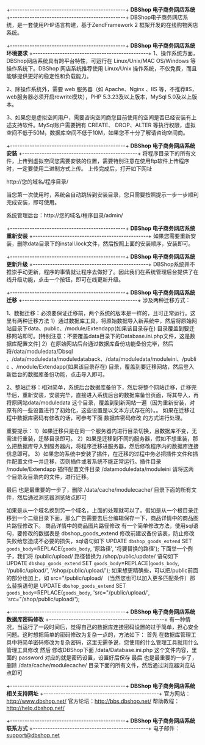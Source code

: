 +-----------------------------------------------+
  **DBShop 电子商务网店系统**
+-----------------------------------------------+
DBShop电子商务网店系统，是一套使用PHP语言构建，基于ZendFramework 2 框架开发的在线购物网店系统。


+-----------------------------------------------+
  **DBShop 电子商务网店系统环境要求**
+-----------------------------------------------+
1、操作系统方面，DBShop网店系统具有跨平台特性，可运行在 Linux/Unix/MAC OS/Windows 等操作系统下。DBShop
网店系统推荐使用 Linux/Unix 操作系统，不仅免费，而且能够提供更好的稳定性和负载能力。

2、除操作系统外，需要 web 服务器（如 Apache、Nginx 、IIS 等，不推荐IIS，web服务器必须开启rewrite模块），PHP 5.3.23及以上版本，MySql 5.0及以上版本。

3、如果您是虚拟空间用户，需要咨询空间商您目前使用的空间是否已经安装有上述支持软件。MySql账户需要拥有 CREATE、
DROP、ALTER 等执行权限，虚拟空间不低于50M，数据库空间不低于10M，如果您不十分了解请咨询空间商。


+-----------------------------------------------+
  **DBShop 电子商务网店系统安装**
+-----------------------------------------------+
将程序目录下的所有文件，上传到虚拟空间您需要安装的位置，需要特别注意在使用ftp软件上传程序时，一定要使用二进制方式上传。
上传完成后，打开如下网址

http://您的域名/程序目录/

当您第一次使用时，系统会自动跳转到安装目录，您只需要按照提示一步一步顺利完成安装，即可使用。

系统管理后台：http://您的域名/程序目录/admin/


+-----------------------------------------------+
  **DBShop 电子商务网店系统重新安装**
+-----------------------------------------------+
如果您需要重新安装，删除data目录下的install.lock文件，然后按照上面的安装顺序，安装即可。


+-----------------------------------------------+
  **DBShop 电子商务网店系统更新升级**
+-----------------------------------------------+
DBShop系统并不推崇手动更新，程序的事情就让程序去做好了。因此我们在系统管理后台提供了在线升级功能，点击一个按钮，即可在线更新升级。


+-----------------------------------------------+
  **DBShop 电子商务网店系统迁移**
+-----------------------------------------------+
涉及两种迁移方式：

1、数据迁移：必须要保证迁移前，两个系统的版本是一样的，且可正常运行。这里有两种迁移方法
   1）通过数据库工具，将原始数据导入新系统中，然后将原始网站目录下data、public、/module/Extendapp(如果该目录存在) 目录覆盖到要迁移网站即可。[特别注意：不要覆盖data目录下的Database.ini.php文件，这是数据库配置文件]
   2）在原始网站后台通过数据库备份功能备份完毕，然后将/data/moduledata/Dbsql 、/data/moduledata/moduledataback、/data/moduledata/moduleini、/public 、/module/Extendapp(如果该目录存在) 目录，覆盖到要迁移网站，然后登入新后台的数据库备份功能，点击导入即可。

2、整站迁移：相对简单，系统后台数据库备份下，然后将整个网站迁移，迁移完毕后，重新安装，安装完毕，直接进入系统后台的数据库备份页面，将其导入，再将原网站data/moduledata 这个目录，覆盖到到新网站一遍（因为重新安装，对原有的一些设置进行了初始化，这些设置是以文本方式存在的）。。
如果在迁移过程中数据库密码有修改的话，可参考下面 数据库密码修改 的方式进行处理。

重要提示：
1）如果迁移只是在同一个服务器内进行目录切换，且数据库不变，无需进行重装，迁移目录即可。
2）如果是迁移到不同的服务器，假如不想重装，那么把数据库导入到服务器内，将程序迁移进服务器，然后修改程序内的数据库连接信息即可。
3）如果您的系统中安装了插件，在迁移的过程中务必把插件文件和插件配置文件一并迁移，否则插件或者系统不能正常运行。插件目录 /module/Extendapp 插件配置文件目录 /datamoduledata/moduleini 请将这两个目录及目录内的文件，进行迁移。

最后 也是最重要的一步了，删除 /data/cache/modulecache/ 目录下面的所有文件，然后通过浏览器浏览站点即可

如果是从一个域名换到另一个域名，上面的处理就可以了。假如是从一个根目录迁移到一个二级目录下面，那么广告需要去后台编辑保存一下，商品详情中的商品图片路径修改下。
商品详情中的商品图片路径修改 有一个简单修改方法，使用sql语句，要修改的数据表是 dbshop_goods_extend 修改前建议备份该表，防止修改失败给您造成不必要的损失，sql语句如下
UPDATE `dbshop_goods_extend` SET `goods_body`=REPLACE(`goods_body`, '原路径', '将要替换的路径');
下面举一个例子，我们将 /public/upload/ 路径替换为 /shop/public/update/ 语句如下
UPDATE `dbshop_goods_extend` SET `goods_body`=REPLACE(`goods_body`, '/public/upload/', '/shop/public/upload/');
如果想更精确些，可以把/public前面的部分也加上，如 src="/public/upload/ （当然您也可以加入更多匹配条件）那么替换语句是
UPDATE `dbshop_goods_extend` SET `goods_body`=REPLACE(`goods_body`, 'src="/public/upload/', 'src="/shop/public/upload/');

+-----------------------------------------------+
 **DBShop 电子商务网店系统数据库密码修改**
+-----------------------------------------------+
有一种情况，当运行了一段时间后，觉得自己的数据库连接密码设置的过于简单，担心安全问题。这时想把简单的密码修改为复杂一点的，方法如下：
首先 在数据库管理工具中将简单密码修改为复杂密码，这里无需多说，您使用的什么管理工具就用什么管理工具修改
然后 修改DBShop下面 /data/Database.ini.php 这个文件内容，里面的 password 对应的就是密码设置，设置好后保存
最后 也是最重要的一步了，删除 /data/cache/modulecache/ 目录下面的所有文件，然后通过浏览器浏览站点即可


+-----------------------------------------------+
 **DBShop 电子商务网店系统相关支持网址**
+-----------------------------------------------+
官方网站：http://www.dbshop.net/
官方论坛：http://bbs.dbshop.net/
帮助教程：http://help.dbshop.net/


+-----------------------------------------------+
 **DBShop 电子商务网店系统联系方式**
+-----------------------------------------------+
电子邮件：support@dbshop.net